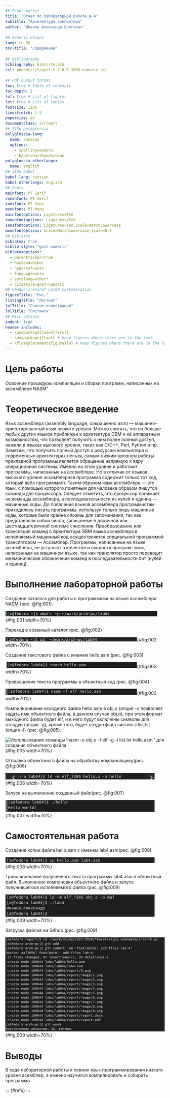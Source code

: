 ```yaml
---
## Front matter
title: "Отчет по лабораторной работе № 4"
subtitle: "Архитектура компьютера"
author: "Иванов Александр Олегович"

## Generic otions
lang: ru-RU
toc-title: "Содержание"

## Bibliography
bibliography: bib/cite.bib
csl: pandoc/csl/gost-r-7-0-5-2008-numeric.csl

## Pdf output format
toc: true # Table of contents
toc-depth: 2
lof: true # List of figures
lot: true # List of tables
fontsize: 12pt
linestretch: 1.5
papersize: a4
documentclass: scrreprt
## I18n polyglossia
polyglossia-lang:
  name: russian
  options:
	- spelling=modern
	- babelshorthands=true
polyglossia-otherlangs:
  name: english
## I18n babel
babel-lang: russian
babel-otherlangs: english
## Fonts
mainfont: PT Serif
romanfont: PT Serif
sansfont: PT Sans
monofont: PT Mono
mainfontoptions: Ligatures=TeX
romanfontoptions: Ligatures=TeX
sansfontoptions: Ligatures=TeX,Scale=MatchLowercase
monofontoptions: Scale=MatchLowercase,Scale=0.9
## Biblatex
biblatex: true
biblio-style: "gost-numeric"
biblatexoptions:
  - parentracker=true
  - backend=biber
  - hyperref=auto
  - language=auto
  - autolang=other*
  - citestyle=gost-numeric
## Pandoc-crossref LaTeX customization
figureTitle: "Рис."
listingTitle: "Листинг"
lofTitle: "Список иллюстраций"
lolTitle: "Листинги"
## Misc options
indent: true
header-includes:
  - \usepackage{indentfirst}
  - \usepackage{float} # keep figures where there are in the text
  - \floatplacement{figure}{H} # keep figures where there are in the text
---
```


# Цель работы

Освоение процедуры компиляции и сборки программ, написанных на ассемблере NASM"

# Теоретическое введение

Язык ассемблера (assembly language, сокращённо asm) — машинно-ориентированный
язык низкого уровня. Можно считать, что он больше любых других языков приближен к
архитектуре ЭВМ и её аппаратным возможностям, что позволяет получить к ним более
полный доступ, нежели в языках высокого уровня, таких как C/C++, Perl, Python и пр. Заметим,
что получить полный доступ к ресурсам компьютера в современных архитектурах нельзя,
самым низким уровнем работы прикладной программы является обращение напрямую к
ядру операционной системы. Именно на этом уровне и работают программы, написанные
на ассемблере. Но в отличие от языков высокого уровня ассемблерная программа содержит
только тот код, который ввёл программист. Таким образом язык ассемблера — это язык, с
помощью которого понятным для человека образом пишутся команды для процессора.
Следует отметить, что процессор понимает не команды ассемблера, а последовательности
из нулей и единиц — машинные коды. До появления языков ассемблера программистам
приходилось писать программы, используя только лишь машинные коды, которые были
крайне сложны для запоминания, так как представляли собой числа, записанные в двоичной
или шестнадцатеричной системе счисления. Преобразование или трансляция команд с Архитектура ЭВМ
языка ассемблера в исполняемый машинный код осуществляется специальной программой
транслятором — Ассемблер.
Программы, написанные на языке ассемблера, не уступают в качестве и скорости програм-
мам, написанным на машинном языке, так как транслятор просто переводит мнемонические
обозначения команд в последовательности бит (нулей и единиц).

# Выполнение лабораторной работы

Создание каталога для работы с программами на языке ассемблера NASM (рис. @fig:001).

![Использование команды 'mkdir' для создания каталога](image/1.png){#fig:001 width=70%}

Переход в созанный каталог (рис. @fig:002)

![Использование команды 'cd' для пеерхпда в каталог](image/2.png){#fig:002 width=70%}

Создание текстового файла с именем hello.asm (рис. @fig:003)

![Использование команды 'touch' для создания файла](image/3.png){#fig:003 width=70%}

Превращение текста программы в объектный код (рис. @fig:004)

![Использование команды 'nasm -f elf ' для создания  объектного файла](image/4.png){#fig:003 width=70%}

Компилирование исходного файла hello.asm в obj.o (опция -o позволяет
задать имя объектного файла, в данном случае obj.o), при этом формат выходного файла
будет elf, и в него будут включены символы для отладки (опция -g), кроме того, будет создан
файл листинга list.lst (опция -l) (рис. @fig:005).

![Использование команды 'nasm -o obj.o -f elf -g -l list.lst hello.asm ' для создания  объектного файла](image/5.jpg){#fig:005 width=70%}

Отправка объектоного файла на обработку компановщику(рис. @fig:006)

![Использование команды 'ld -m elf_i386 hello.o -o hello'](image/6.png){#fig:006 width=70%}

Запуск на выполнение созданный файл(рис. @fig:007)
 
![Использование команды './hello' и выводимый результат](image/7.png){#fig:007 width=70%}

# Самостоятельная работа

Создание копии файла hello.asm  с именем lab4.asm(рис. @fig:008)
 
![Использование команды './hello' и выводимый результат](image/8.png){#fig:008 width=70%}

Транслирование полученного текста программы lab4.asm в объектный файл. Выполнение
компоновки объектного файла и запуск получившегося  исполняемого файла (рис. @fig:009)
 
![самостоятельная работа с командами NASM  и вывод результатов](image/9.png){#fig:009 width=70%}

Загрузка файлов на Github (рис. @fig:009)
 
![использование команды 'add .'](image/f.png){#fig:009 width=70%}


 



# Выводы

В ходе лабораторной работы я освоил язык программирования низкого уровня асемблер, а имеено научился компилировать и собирать программы

::: {#refs}
:::
